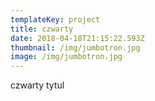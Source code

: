 ```yaml
---
templateKey: project
title: czwarty
date: 2018-04-18T21:15:22.593Z
thumbnail: /img/jumbotron.jpg
image: /img/jumbotron.jpg
---
```

czwarty tytul

